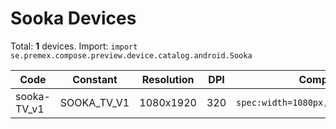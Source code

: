 # Sooka Devices

Total: **1** devices. Import: `import se.premex.compose.preview.device.catalog.android.Sooka`

| Code | Constant | Resolution | DPI | Compose Spec | Preview Usage |
|------|----------|------------|-----|-------------|---------------|
| sooka-TV_v1 | SOOKA_TV_V1 | 1080x1920 | 320 | `spec:width=1080px,height=1920px,dpi=320` | `@Preview(device = Sooka.SOOKA_TV_V1)` |

<!-- Generated automatically. Do not edit manually. -->
